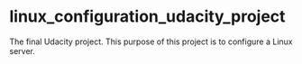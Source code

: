 # linux_configuration_udacity_project
The final Udacity project. This purpose of this project is to configure a Linux server.
